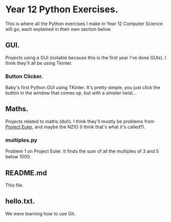 # Year 12 Python Exercises.
This is where all the Python exercises I make in Year 12 Computer Science will go, each explained in their own section below.
## GUI.
Projects using a GUI (notable because this is the first year I've done GUIs). I think they'll all be using Tkinter.
### Button Clicker.
Baby's first Python GUI using TKinter. It's pretty simple, you just click the button in the window that comes up, but with a sinister twist...
## Maths.
Projects related to maths (duh). I think they'll mostly be problems from [Project Euler](projecteuler.net/archives), and maybe the NZIO (I think that's what it's called?).
### multiples.py
Problem 1 on Project Euler. It finds the sum of all the multiples of 3 and 5 below 1000.
## README.md
This file.
## hello.txt.
We were learning how to use Git.
